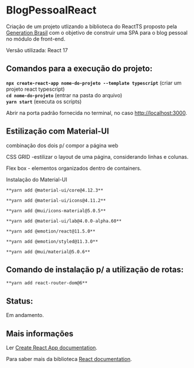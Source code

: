 # BlogPessoalReact

Criação de um projeto utlizando a biblioteca do ReactTS proposto pela [Generation Brasil](https://brazil.generation.org/) com o objetivo de construir uma SPA para o blog pessoal no módulo de front-end.

Versão utilizada: React 17

## Comandos para a execução do projeto:

****`npx create-react-app nome-do-projeto --template typescript`**** (criar um projeto react typescript) <br>
****`cd nome-do-projeto`**** (entrar na pasta do arquivo) <br>
****`yarn start`**** (executa os scripts) <br>

Abrir na porta padrão fornecida no terminal, no caso [http://localhost:3000](http://localhost:3000/).

## Estilização com Material-UI

combinação dos dois p/ compor a página web

CSS GRID -estilizar o layout de uma página, considerando linhas e colunas.

Flex box - elementos organizados dentro de containers.

Instalação do Material-UI

`**yarn add @material-ui/core@4.12.3**` 

`**yarn add @material-ui/icons@4.11.2**` 

`**yarn add @mui/icons-material@5.0.5**` 

`**yarn add @material-ui/lab@4.0.0-alpha.60**` 

`**yarn add @emotion/react@11.5.0**`

`**yarn add @emotion/styled@11.3.0**`

`**yarn add @mui/material@5.0.6**`

## Comando de instalação p/ a utilização de rotas:

`**yarn add react-router-dom@6**`

## Status:

Em andamento.

## Mais informações

Ler [Create React App documentation](https://facebook.github.io/create-react-app/docs/getting-started).

Para saber mais da biblioteca [React documentation](https://reactjs.org/).
